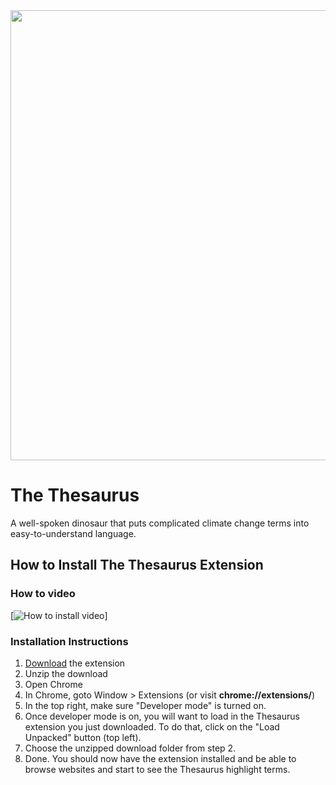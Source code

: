 <img src="https://repository-images.githubusercontent.com/379198309/77db6ef2-3172-48d4-827f-78317b9d4ffb" width="720">

# The Thesaurus
 A well-spoken dinosaur that puts complicated climate change terms into easy-to-understand language.


## How to Install The Thesaurus Extension

### How to video

[![How to install video](https://cdn.loom.com/sessions/thumbnails/7c2065de70a24fffbbb69de29d4f48d9-00001.gif)]

### Installation Instructions

1. [Download](https://github.com/wundermanthompsonperth/Thesaurus/archive/refs/heads/main.zip) the extension
2. Unzip the download
3. Open Chrome
4. In Chrome, goto Window > Extensions (or visit **chrome://extensions/**)
5. In the top right, make sure "Developer mode" is turned on.
6. Once developer mode is on, you will want to load in the Thesaurus extension you just downloaded. To do that, click on the "Load Unpacked" button (top left).
7. Choose the unzipped download folder from step 2.
8. Done. You should now have the extension installed and be able to browse websites and start to see the Thesaurus highlight terms.